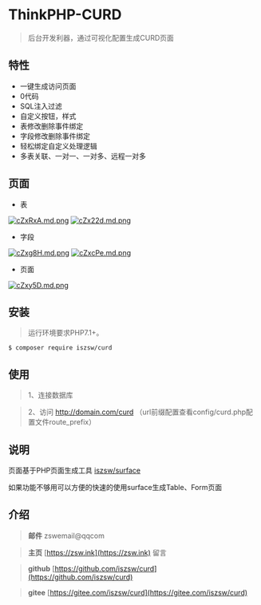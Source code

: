 # ThinkPHP-CURD

> 后台开发利器，通过可视化配置生成CURD页面

## 特性

- 一键生成访问页面
- 0代码
- SQL注入过滤
- 自定义按钮，样式
- 表修改删除事件绑定
- 字段修改删除事件绑定
- 轻松绑定自定义处理逻辑
- 多表关联、一对一、一对多、远程一对多


## 页面

- 表

[![cZxRxA.md.png](https://z3.ax1x.com/2021/04/02/cZxRxA.md.png)](https://imgtu.com/i/cZxRxA)
[![cZx22d.md.png](https://z3.ax1x.com/2021/04/02/cZx22d.md.png)](https://imgtu.com/i/cZx22d)

- 字段

[![cZxg8H.md.png](https://z3.ax1x.com/2021/04/02/cZxg8H.md.png)](https://imgtu.com/i/cZxg8H)
[![cZxcPe.md.png](https://z3.ax1x.com/2021/04/02/cZxcPe.md.png)](https://imgtu.com/i/cZxcPe)

- 页面

[![cZxy5D.md.png](https://z3.ax1x.com/2021/04/02/cZxy5D.md.png)](https://imgtu.com/i/cZxy5D)


## 安装

> 运行环境要求PHP7.1+。

```shell
$ composer require iszsw/curd
```

## 使用

> 1、连接数据库

> 2、访问 http://domain.com/curd  （url前缀配置查看config/curd.php配置文件route_prefix）


## 说明

页面基于PHP页面生成工具 [iszsw/surface](https://gitee.com/iszsw/surface) 

如果功能不够用可以方便的快速的使用surface生成Table、Form页面

## 介绍

> **邮件** zswemail@qqcom

> **主页**  [https://zsw.ink](https://zsw.ink) 留言

> **github**  [https://github.com/iszsw/curd](https://github.com/iszsw/curd)

> **gitee**  [https://gitee.com/iszsw/curd](https://gitee.com/iszsw/curd)
